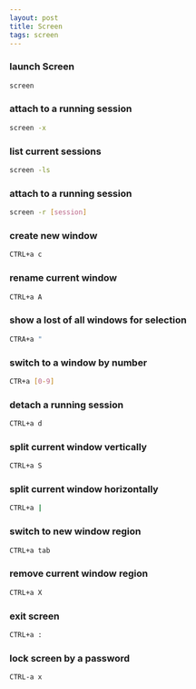 ```yaml
---
layout: post
title: Screen
tags: screen
---
```


### launch Screen
````bash
screen
````

### attach to a running session
````bash
screen -x
````

### list current sessions
````bash
screen -ls
````

### attach to a running session
````bash
screen -r [session]
````

### create new window
````bash
CTRL+a c
````

### rename current window
````bash
CTRL+a A
````

### show a lost of all windows for selection
````bash
CTRA+a "
````

### switch to a window by number
````bash
CTR+a [0-9]
````

### detach a running session
````bash
CTRL+a d
````

### split current window vertically
````bash
CTRL+a S
````

### split current window horizontally
````bash
CTRL+a |
````

### switch to new window region
````bash
CTRL+a tab
````

### remove current window region
````bash
CTRL+a X
````

### exit screen
````bash
CTRL+a :
````

### lock screen by a password
````bash
CTRL-a x
````
